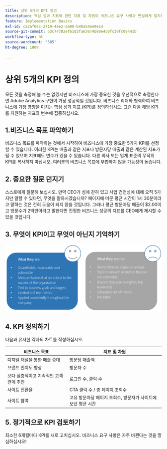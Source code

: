 ```yaml
---
title: 상위 5개의 KPI 정의
description: 핵심 성과 지표와 관련 지표 및 차원이 비즈니스 요구 사항과 면밀하게 일치하는지 확인하십시오.
feature: Implementation Basics
exl-id: ca2af0ec-2719-4ee2-aa00-b48a54ee9e14
source-git-commit: b3c74782ef6183fa63674b98e4c0fc39fc09441b
workflow-type: ht
source-wordcount: '305'
ht-degree: 100%

---
```


# 상위 5개의 KPI 정의

모든 것을 측정해 볼 수는 없겠지만 비즈니스에 가장 중요한 것을 우선적으로 측정한다면 Adobe Analytics 구현이 가장 성공적일 것입니다. 비즈니스 리더와 협력하여 비즈니스에 가장 영향을 미치는 핵심 성과 지표 (KPI)를 정의하십시오. 그런 다음 해당 KPI를 지원하는 지표와 변수에 집중하십시오.

## 1.비즈니스 목표 파악하기

비즈니스 목표를 파악하는 것에서 시작하여 비즈니스에 가장 중요한 5가지 KPI를 선정할 수 있습니다. 이러한 KPI는 매출과 같은 지표나 방문자당 매출과 같은 계산된 지표가 될 수 있으며 지표에도 변수가 있을 수 있습니다. 다른 회사 또는 업계 표준의 무작위 KPI를 복사하지 마십시오. 여러분의 비즈니스 목표에 부합하지 않을 가능성이 높습니다.

## 2. 중요한 질문 던지기

스스로에게 질문해 보십시오. 만약 CEO가 섬에 갇혀 있고 사업 건전성에 대해 오직 5가지만 말할 수 있다면, 무엇을 말하시겠습니까? 페이지에 머문 평균 시간이 1시 30분이라고 말하는 것은 전혀 도움이 되지 않을 것입니다. 그러나 평균 방문자당 매출이 $2.00이고 방문수가 2백만이라고 말한다면 진정한 비즈니스 성공의 지표를 CEO에게 제시할 수 있을 것입니다.

## 3. 무엇이 KPI이고 무엇이 아닌지 기억하기

![](assets/kpis.png)

## 4. KPI 정의하기

다음과 유사한 각자의 차트를 작성하십시오.

| 비즈니스 목표 | 지표 및 차원 |
| --- | --- |
| 디지털 채널을 통한 매출 증대 | 방문당 매출액 |
| 브랜드 인지도 향상 | 방문자 수 |
| 보다 심층적이고 지속적인 고객 관계 추진 | 로그인 수, 클릭 수 |
| 사이트 전환율 | CTA 클릭 수 / 총 페이지 조회수 |
| 사이트 참여 | 고유 방문자당 페이지 조회수, 방문자가 사이트에 보낸 평균 시간 |

## 5. 정기적으로 KPI 검토하기

최소한 6개월마다 KPI를 새로 고치십시오. 비즈니스 요구 사항은 자주 바뀐다는 것을 명심하십시오!
